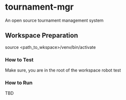 # tournament-mgr
An open source tournament management system

## Workspace Preparation

source <path_to_wkspace>/venv/bin/activate

### How to Test

Make sure, you are in the root of the workspace
robot test

### How to Run
 TBD
